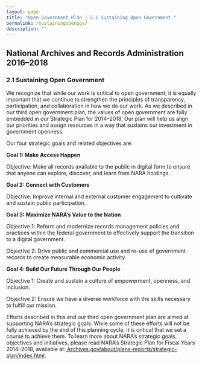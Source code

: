 ```yaml
---
layout: page
title: "Open Government Plan | 2.1 Sustaining Open Government "
permalink: /sustainingopengov/
description: ""
---
```


## National Archives and Records Administration 2016–2018

### 2.1 Sustaining Open Government

<p>We recognize that while our work is critical to open government, it is equally important that we continue to strengthen the principles of transparency, participation, and collaboration in how we do our work. As we described in our third open government plan, the values of open government are fully embedded in our Strategic Plan for 2014–2018. Our plan will help us align our priorities and assign resources in a way that sustains our investment in government openness.</p>

<p>Our four strategic goals and related objectives are:</p>

<p><strong>Goal 1: Make Access Happen</strong></p>

<p>Objective: Make all records available to the public in digital form to ensure that anyone can explore, discover, and learn from NARA holdings.</p>

<p><strong>Goal 2: Connect with Customers</strong></p>

<p>Objective: Improve internal and external customer engagement to cultivate and sustain public participation.</p>

<p><strong>Goal 3: Maximize NARA’s Value to the Nation</strong>&nbsp;&nbsp;&nbsp;&nbsp;&nbsp;&nbsp;&nbsp;&nbsp;&nbsp;&nbsp;&nbsp;&nbsp;&nbsp;&nbsp;&nbsp;&nbsp;&nbsp;&nbsp;&nbsp;&nbsp;&nbsp;&nbsp;&nbsp;&nbsp;&nbsp;&nbsp;&nbsp; &nbsp;&nbsp;&nbsp;</p>

<p>Objective 1: Reform and modernize records management policies and practices within the federal government to effectively support the transition to a digital government.</p>

<p>Objective 2: Drive public and commercial use and re-use of government records to create measurable economic activity.</p>

<p><strong>Goal 4: Build Our Future Through Our People</strong></p>

<p>Objective 1: Create and sustain a culture of empowerment, openness, and inclusion.</p>

<p>Objective 2: Ensure we have a diverse workforce with the skills necessary to fulfill our mission.</p>

<p>Efforts described in this and our third open government plan are aimed at supporting NARA’s strategic goals. While some of these efforts will not be fully achieved by the end of this planning cycle, it is critical that we set a course to achieve them. To learn more about NARA’s strategic goals, objectives and initiatives, please read NARA’s Strategic Plan for Fiscal Years 2014–2018, available at:<a href="http://www.archives.gov/about/plans-reports/strategic-plan/index.html"> </a><a href="http://www.archives.gov/about/plans-reports/strategic-plan/index.html">A</a><a href="http://www.archives.gov/about/plans-reports/strategic-plan/index.html">rchives.gov/about/plans-reports/strategic-plan/index.html</a>.</p>
